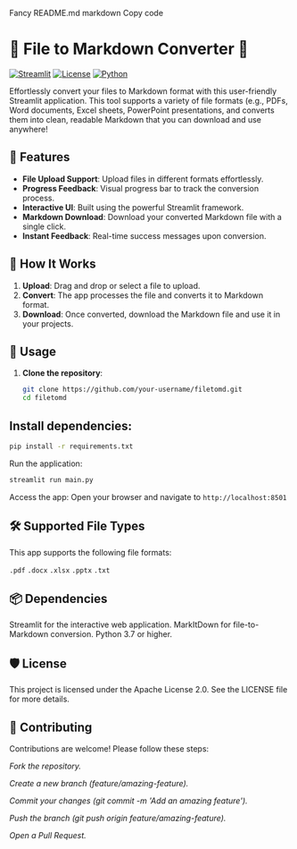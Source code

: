 Fancy README.md
markdown
Copy code
# 📝 File to Markdown Converter 📝

[![Streamlit](https://img.shields.io/badge/Streamlit-Framework-red)](https://streamlit.io/)
[![License](https://img.shields.io/badge/License-Apache%202.0-blue.svg)](https://opensource.org/licenses/Apache-2.0)
[![Python](https://img.shields.io/badge/Python-3.7%2B-brightgreen.svg)](https://www.python.org/)

Effortlessly convert your files to Markdown format with this user-friendly Streamlit application. This tool supports a variety of file formats (e.g., PDFs, Word documents, Excel sheets, PowerPoint presentations, and converts them into clean, readable Markdown that you can download and use anywhere!

## 🌟 Features

- **File Upload Support**: Upload files in different formats effortlessly.
- **Progress Feedback**: Visual progress bar to track the conversion process.
- **Interactive UI**: Built using the powerful Streamlit framework.
- **Markdown Download**: Download your converted Markdown file with a single click.
- **Instant Feedback**: Real-time success messages upon conversion.

## 🚀 How It Works

1. **Upload**: Drag and drop or select a file to upload.
2. **Convert**: The app processes the file and converts it to Markdown format.
3. **Download**: Once converted, download the Markdown file and use it in your projects.


## 📖 Usage

1. **Clone the repository**:
   ```bash
   git clone https://github.com/your-username/filetomd.git
   cd filetomd
   ```
## Install dependencies:

```bash
pip install -r requirements.txt
```
Run the application:

```bash
streamlit run main.py
```
Access the app: Open your browser and navigate to ```http://localhost:8501```

## 🛠 Supported File Types
This app supports the following file formats:

```.pdf```
```.docx```
```.xlsx```
```.pptx```
```.txt```

## 📦 Dependencies
Streamlit for the interactive web application.
MarkItDown for file-to-Markdown conversion.
Python 3.7 or higher.

## 🛡️ License
This project is licensed under the Apache License 2.0. See the LICENSE file for more details.

## 🤝 Contributing
Contributions are welcome! Please follow these steps:


*Fork the repository.*

*Create a new branch (feature/amazing-feature).*

*Commit your changes (git commit -m 'Add an amazing feature').*

*Push the branch (git push origin feature/amazing-feature).*

*Open a Pull Request.*